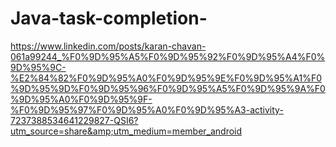 # Java-task-completion-
https://www.linkedin.com/posts/karan-chavan-061a99244_%F0%9D%95%A5%F0%9D%95%92%F0%9D%95%A4%F0%9D%95%9C-%E2%84%82%F0%9D%95%A0%F0%9D%95%9E%F0%9D%95%A1%F0%9D%95%9D%F0%9D%95%96%F0%9D%95%A5%F0%9D%95%9A%F0%9D%95%A0%F0%9D%95%9F-%F0%9D%95%97%F0%9D%95%A0%F0%9D%95%A3-activity-7237388534641229827-QSI6?utm_source=share&amp;utm_medium=member_android

